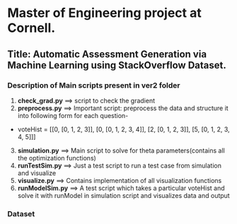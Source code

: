 # Master of Engineering project at Cornell.
## Title: Automatic Assessment Generation via Machine Learning using StackOverflow Dataset.

### Description of Main scripts present in ver2 folder

1. **check_grad.py**       ==>        script to check the gradient
2. **preprocess.py**       ==>        Important script: preprocess the data and structure it into following form for each question-
  * voteHist = [[0, [0, 1, 2, 3]], [0, [0, 1, 2, 3, 4]], [2, [0, 1, 2, 3]], [5, [0, 1, 2, 3, 4, 5]]]
3. **simulation.py**       ==>        Main script to solve for theta parameters(contains all the optimization functions)
4. **runTestSim.py**       ==>        Just a test script to run a test case from simulation and visualize
5. **visualize.py**        ==>        Contains implementation of all visualization functions
6. **runModelSim.py**      ==>        A test script which takes a particular voteHist and solve it with runModel in simulation script and visualizes data and output

### Dataset
